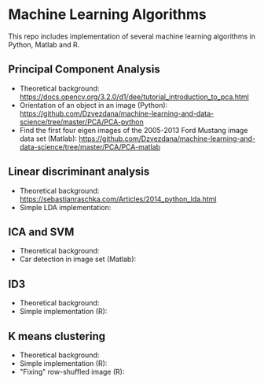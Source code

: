 # Machine Learning Algorithms
This repo includes implementation of several machine learning algorithms in Python, Matlab and R.


## Principal Component Analysis
  - Theoretical background: https://docs.opencv.org/3.2.0/d1/dee/tutorial_introduction_to_pca.html
  - Orientation of an object in an image (Python): https://github.com/Dzvezdana/machine-learning-and-data-science/tree/master/PCA/PCA-python
  - Find the first four eigen images of the 2005-2013 Ford Mustang image data set (Matlab): https://github.com/Dzvezdana/machine-learning-and-data-science/tree/master/PCA/PCA-matlab

## Linear discriminant analysis
  - Theoretical background: https://sebastianraschka.com/Articles/2014_python_lda.html
  - Simple LDA implementation: 

## ICA and SVM
  - Theoretical background:
  - Car detection in image set (Matlab):

## ID3
  - Theoretical background:
  - Simple implementation (R):

## K means clustering
  - Theoretical background:
  - Simple implementation (R): 
  - "Fixing" row-shuffled image (R):